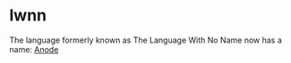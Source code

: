 # lwnn
The language formerly known as The Language With No Name now has a name:  [Anode](https://github.com/dlurton/anode)
